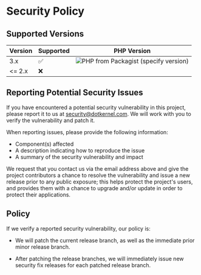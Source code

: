 # Security Policy

## Supported Versions


| Version | Supported          | PHP Version                                                                                                            |
|---------|--------------------|------------------------------------------------------------------------------------------------------------------------|
| 3.x     | :white_check_mark: | ![PHP from Packagist (specify version)](https://img.shields.io/packagist/php-v/dotkernel/dot-geoip/3.6.0)              |
| <= 2.x  | :x:                |                                                                                                                        |


## Reporting Potential Security Issues

If you have encountered a potential security vulnerability in this project,
please report it to us at <security@dotkernel.com>. We will work with you to
verify the vulnerability and patch it.

When reporting issues, please provide the following information:

- Component(s) affected
- A description indicating how to reproduce the issue
- A summary of the security vulnerability and impact

We request that you contact us via the email address above and give the
project contributors a chance to resolve the vulnerability and issue a new
release prior to any public exposure; this helps protect the project's
users, and provides them with a chance to upgrade and/or update in order to
protect their applications.


## Policy

If we verify a reported security vulnerability, our policy is:

- We will patch the current release branch, as well as the immediate prior minor
  release branch.

- After patching the release branches, we will immediately issue new security
  fix releases for each patched release branch.

